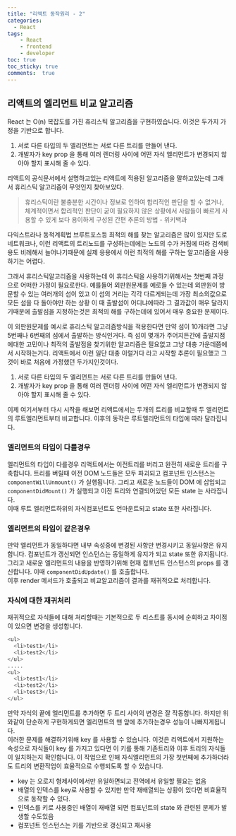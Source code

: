 ```yaml
---
title: "리액트 동작원리 - 2"
categories: 
  - React
tags: 
    - React
    - frontend
    - developer
toc: true
toc_sticky: true
comments:  true
---
```


## 리액트의 엘리먼트 비교 알고리즘
React 는 O(n) 복잡도를 가진 휴리스틱 알고리즘을 구현하였습니다. 이것은 두가지 가정을 기반으로 합니다. 

1. 서로 다른 타입의 두 엘리먼트는 서로 다른 트리를 만들어 낸다.   
2. 개발자가 key prop 을 통해 여러 렌더링 사이에 어떤 자식 엘리먼트가 변경되지 않아야 할지 표시해 줄 수 있다.  

리액트의 공식문서에서 설명하고있는 리액트에 적용된 알고리즘을 말하고있는데 그래서 휴리스틱 알고리즘이 무엇인지 찾아보았다.

>휴리스틱이란 불충분한 시간이나 정보로 인하여 합리적인 판단을 할 수 없거나, 체계적이면서 합리적인 판단이 굳이 필요하지 않은 상황에서 사람들이 빠르게 사용할 수 있게 보다 용이하게 구성된 간편 추론의 방법 - 위키백과  


다익스트라나 동적계획법 브루트포스등 최적의 해를 찾는 알고리즘은 많이 있지만 도로네트워크나, 이런 리액트의 트리노드를 구성하는데에는 노드의 수가 커짐에 따라 검색비용도 비례해서 늘어나기때문에 실제 응용에서 이런 최적의 해를 구하는 알고리즘을 사용하기는 어렵다.
  
그래서 휴리스틱알고리즘을 사용하는데 이 휴리스틱을 사용하기위해서는 첫번째 과정으로 어떠한 가정이 필요로한다. 예를들어 외판원문제를 예로들 수 있는데 외판원이 방문할 수 있는 여러개의 섬이 있고 이 섬의 거리는 각각 다르게되는데 가장 최소의값으로 모든 섬을 다 돌아야만 하는 상황 이 때 출발섬이 어디냐에따라 그 결과값이 매우 달라지기때문에 출발섬을 지정하는것은 최적의 해를 구하는데에 있어서 매우 중요한 문제이다.
  
이 외판원문제를 예시로 휴리스틱 알고리즘방식을 적용한다면 만약 섬이 10개라면 그냥 5번째나 6번째의 섬에서 출발하는 방식인거다. 즉 섬이 몇개가 주어지든간에 출발지점에대한 고민이나 최적의 출발점을 찾기위한 알고리즘은 필요없고 그냥 대충 가운데쯤에서 시작하는거다.
리액트에서 이런 일단 대충 이럴거다 라고 시작할 추론이 필요했고 그것이 바로 처음에 가정했던 두가지인것이다.
  
1. 서로 다른 타입의 두 엘리먼트는 서로 다른 트리를 만들어 낸다.  
2. 개발자가 key prop 을 통해 여러 렌더링 사이에 어떤 자식 엘리먼트가 변경되지 않아야 할지 표시해 줄 수 있다.  

이제 여기서부터 다시 시작을 해보면 리액트에서는 두개의 트리를 비교할때 두 엘리먼트의 루트엘리먼트부터 비교합니다. 이후의 동작은 루트엘리먼트의 타입에 따라 달라집니다.

### 엘리먼트의 타입이 다를경우
엘리먼트의 타입이 다를경우 리액트에서는 이전트리를 버리고 완전히 새로운 트리를 구축합니다. 트리를 버릴때 이전 DOM 노드들은 모두 파괴되고 컴포넌트 인스턴스는 `componentWillUnmount()` 가 실행됩니다. 그리고 새로운 노드들이 DOM 에 삽입되고 `componentDidMount()` 가 실행되고 이전 트리와 연결되어있던 모든 state 는 사라집니다.  
이때 루트 엘리먼트하위의 자식컴포넌트도 언마운트되고 state 또한 사라집니다.

### 엘리먼트의 타입이 같은경우
만약 엘리먼트가 동일하다면 내부 속성중에 변경된 사항만 변경시키고 동일사항은 유지합니다. 컴포넌트가 갱신되면 인스턴스는 동일하게 유지가 되고 state 또한 유지됩니다. 그리고 새로운 엘리먼트의 내용을 반영하기위해 현재 컴포넌트 인스턴스의 props 를 갱신합니다. 이때 `componentDidUpdate()` 를 호출합니다.  
이후 render 메서드가 호출되고 비교알고리즘이 결과를 재귀적으로 처리합니다.


### 자식에 대한 재귀처리
재귀적으로 자식들에 대해 처리할때는 기본적으로 두 리스트를 동시에 순회하고 차이점이 있으면 변경을 생성합니다.
```js
<ul>
  <li>test1</li>
  <li>test2</li>
</ul>
.....
<ul>
  <li>test1</li>
  <li>test2</li>
  <li>test3</li>
</ul>
```
만약 자식의 끝에 엘리먼트를 추가하면 두 트리 사이의 변경은 잘 작동합니다. 하지만 위와같이 단순하게 구현하게되면 엘리먼트의 맨 앞에 추가하는경우 성능이 나빠지게됩니다.  
이러한 문제를 해결하기위해 key 를 사용할 수 있습니다. 이것은 리액트에서 지원하는 속성으로 자식들이 key 를 가지고 있다면 이 키를 통해 기존트리와 이후 트리의 자식들이 일치하는지 확인합니다. 이 작업으로 인해 자식엘리먼트의 가장 첫번째에 추가하더라도 트리의 변환작업이 효율적으로 수행되도록 할 수 있습니다.  
  
- key 는 오로지 형제사이에서만 유일하면되고 전역에서 유일할 필요는 없음
- 배열의 인덱스를 key로 사용할 수 있지만 만약 재배열되는 상황이 있다면 비효율적으로 동작할 수 있다.  
- 인덱스를 키로 사용중인 배열이 재배열 되면 컴포넌트의 state 와 관련된 문제가 발생할 수도있음
- 컴포넌트 인스턴스는 키를 기반으로 갱신되고 재사용